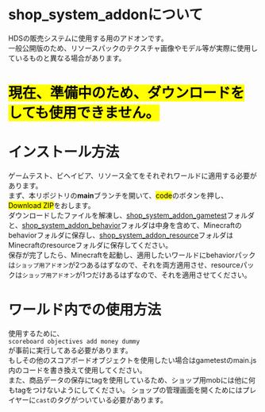 # shop_system_addonについて
HDSの販売システムに使用する用のアドオンです。  
一般公開版のため、リソースパックのテクスチャ画像やモデル等が実際に使用しているものと異なる場合があります。
# <mark>現在、準備中のため、ダウンロードをしても使用できません。</mark>
# インストール方法
ゲームテスト、ビヘイビア、リソース全てをそれぞれワールドに適用する必要があります。  
まず、本リポジトリの**main**ブランチを開いて、<mark>code</mark>のボタンを押し、<mark>Download ZIP</mark>をおします。  
ダウンロードしたファイルを解凍し、[shop_system_addon_gametest](shop_system_addon_gametest)フォルダと、[shop_system_addon_behavior](shop_system_addon_behavior)フォルダは中身を含めて、Minecraftのbehaviorフォルダに保存し、[shop_system_addon_resource](shop_system_addon_resource)フォルダはMinecraftのresourceフォルダに保存してください。  
保存が完了したら、Minecraftを起動し、適用したいワールドにbehaviorパックは`ショップ用アドオン`が2つあるはずなので、それを両方適用させ、resourceパックは`ショップ用アドオン`が1つだけあるはずなので、それを適用させてください。
# ワールド内での使用方法
使用するために、  
```scoreboard objectives add money dummy```  
が事前に実行してある必要があります。  
もしその他のスコアボードオブジェクトを使用したい場合はgametestのmain.js内のコードを書き換えて使用してください。  
また、商品データの保存にtagを使用しているため、ショップ用mobには他に何もtagをつけないようにしてください。
ショップの管理画面を開くためにはプレイヤーに`cast`のタグがついている必要があります。  